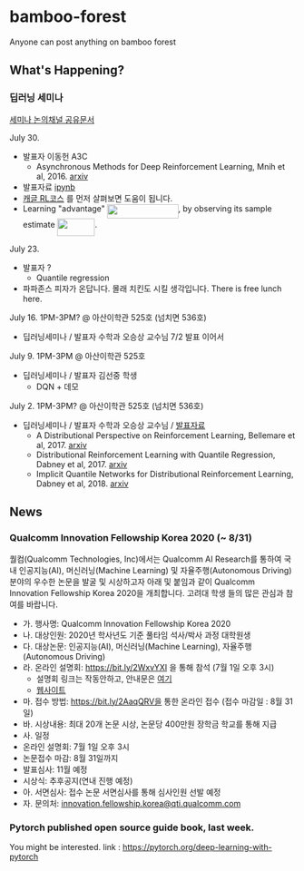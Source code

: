 # bamboo-forest
Anyone can post anything on bamboo forest

## What's Happening?


### 딥러닝 세미나
[세미나 논의채널 공유문서](https://docs.google.com/document/d/1NlTqQE3a3wcEgpel9MC9XzXz36fT725zYzLQE7pCyww/edit?usp=sharing)

July 30.
- 발표자 이동헌 A3C 
    - Asynchronous Methods for Deep Reinforcement Learning, Mnih et al, 2016. [arxiv](https://arxiv.org/abs/1602.01783)
- 발표자료 [ipynb](https://drive.google.com/file/d/12K_RBnOhD8uiwZCHONNw1QC6WCto8rf4/view?usp=sharing)
- [캐글 RL코스](https://www.kaggle.com/learn/intro-to-game-ai-and-reinforcement-learning) 를 먼저 살펴보면 도움이 됩니다. 
- Learning "advantage" <img src="/tex/015511b3b78e1c5f09b49efc5c8ff340.svg?invert_in_darkmode&sanitize=true" align=middle width=125.22326519999999pt height=24.65753399999998pt/>, by observing its sample estimate <img src="/tex/5bd8e59d43178086231bf41f5549bd69.svg?invert_in_darkmode&sanitize=true" align=middle width=66.43260194999999pt height=31.141535699999984pt/>.

July 23.
- 발표자 ? 
    - Quantile regression
- 파파존스 피자가 온답니다. 몰래 치킨도 시킬 생각입니다. There is free lunch here.

July 16. 1PM-3PM? @ 아산이학관 525호 (넘치면 536호)
- 딥러닝세미나 / 발표자 수학과 오승상 교수님 7/2 발표 이어서

July 9. 1PM-3PM @ 아산이학관 525호
- 딥러닝세미나 / 발표자 김선중 학생
  - DQN + 데모

July 2. 1PM-3PM? @ 아산이학관 525호 (넘치면 536호)
- 딥러닝세미나 / 발표자 수학과 오승상 교수님 / [발표자료](https://drive.google.com/file/d/1MywlzHzobu_aq7jFv2iQ4GyobNanfgHr/view?usp=sharing)
  - A Distributional Perspective on Reinforcement Learning, Bellemare et al, 2017. [arxiv](https://arxiv.org/abs/1707.06887)
  - Distributional Reinforcement Learning with Quantile Regression, Dabney et al, 2017. [arxiv](https://arxiv.org/abs/1710.10044)
  - Implicit Quantile Networks for Distributional Reinforcement Learning, Dabney et al, 2018. [arxiv](https://arxiv.org/abs/1806.06923)

## News

### Qualcomm Innovation Fellowship Korea 2020 (~ 8/31)

퀄컴(Qualcomm Technologies, Inc)에서는 Qualcomm AI Research를 통하여 국내 인공지능(AI), 머신러닝(Machine Learning) 및 자율주행(Autonomous Driving) 분야의 우수한 논문을 발굴 및 시상하고자 아래 및 붙임과 같이 Qualcomm Innovation Fellowship Korea 2020을 개최합니다. 고려대 학생 들의 많은 관심과 참여를 바랍니다.

- 가.   행사명: Qualcomm Innovation Fellowship Korea 2020
- 나.   대상인원: 2020년 학사년도 기준 풀타임 석사/박사 과정 대학원생
- 다.   대상논문: 인공지능(AI), 머신러닝(Machine Learning), 자율주행(Autonomous Driving)
- 라.   온라인 설명회: https://bit.ly/2WxvYXI 을 통해 참석 (7월 1일 오후 3시)
  - 설명회 링크는 작동안하고, 안내문은 [여기](https://www.qualcomm.com/media/documents/files/qualcomm-innovation-fellowship-korea-2020-program-information-korean-language.pdf)
  - [웹사이트](https://www.qualcomm.com/invention/research/university-relations/innovation-fellowship/2020-south-korea)
- 마.   접수 방법: https://bit.ly/2AaqQRV을 통한 온라인 접수 (접수 마감일 : 8월 31일)
- 바.   시상내용: 최대 20개 논문 시상, 논문당 400만원 장학금 학교를 통해 지급
- 사.   일정
- 온라인 설명회: 7월 1일 오후 3시
- 논문접수 마감: 8월 31일까지
- 발표심사: 11월 예정
- 시상식: 추후공지(연내 진행 예정)
- 아.   서면심사: 접수 논문 서면심사를 통해 심사인원 선발 예정
- 자.   문의처: innovation.fellowship.korea@qti.qualcomm.com


### Pytorch published open source guide book, last week.

You might be interested.
link : https://pytorch.org/deep-learning-with-pytorch
